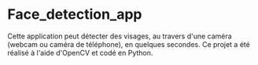 # Face_detection_app

Cette application peut détecter des visages, au travers d'une caméra (webcam ou caméra de téléphone), en quelques secondes. Ce projet a été réalisé à l'aide d'OpenCV et codé en Python. 

